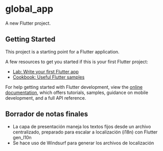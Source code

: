 # global_app

A new Flutter project.

## Getting Started

This project is a starting point for a Flutter application.

A few resources to get you started if this is your first Flutter project:

- [Lab: Write your first Flutter app](https://docs.flutter.dev/get-started/codelab)
- [Cookbook: Useful Flutter samples](https://docs.flutter.dev/cookbook)

For help getting started with Flutter development, view the
[online documentation](https://docs.flutter.dev/), which offers tutorials,
samples, guidance on mobile development, and a full API reference.


## Borrador de notas finales

- La capa de presentación maneja los textos fijos desde un archivo centralizado, preparado para escalar a localización (i18n) con Flutter gen_l10n
- Se hace uso de Windsurf para generar los archivos de localización


